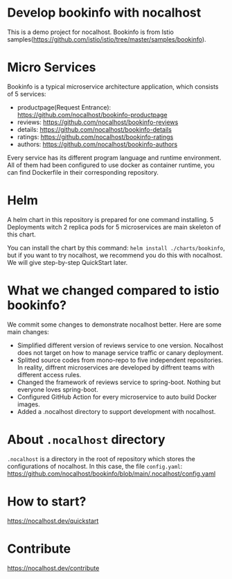# Develop bookinfo with nocalhost

This is a demo project for nocalhost. Bookinfo is from Istio samples(https://github.com/istio/istio/tree/master/samples/bookinfo). 

# Micro Services
Bookinfo is a typical microservice architecture application, which consists of 5 services:

- productpage(Request Entrance): https://github.com/nocalhost/bookinfo-productpage
- reviews: https://github.com/nocalhost/bookinfo-reviews
- details: https://github.com/nocalhost/bookinfo-details
- ratings: https://github.com/nocalhost/bookinfo-ratings
- authors: https://github.com/nocalhost/bookinfo-authors

Every service has its different program language and runtime environment. All of them had been configured to use docker as container runtime, you can find Dockerfile in their corresponding repository.

# Helm 
A helm chart in this repository is prepared for one command installing. 5 Deployments witch 2 replica pods for 5 microservices are main skeleton of this chart.

You can install the chart by this command: `helm install ./charts/bookinfo`, but if you want to try nocalhost, we recommend you do this with nocalhost. We will give step-by-step QuickStart later.

# What we changed compared to istio bookinfo?

We commit some changes to demonstrate nocalhost better. Here are some main changes:

- Simplified different version of reviews service to one version. Nocalhost does not target on how to manage service traffic or canary deployment.
- Splitted source codes from mono-repo to five independent repositories. In reality, diffrent microservices are developed by diffrent teams with different access rules.
- Changed the framework of reviews service to spring-boot. Nothing but everyone loves spring-boot.
- Configured GitHub Action for every microservice to auto build Docker images.
- Added a .nocalhost directory to support development with nocalhost.

# About `.nocalhost` directory

`.nocalhost` is a directory in the root of repository which stores the configurations of nocalhost. In this case, the file `config.yaml`: https://github.com/nocalhost/bookinfo/blob/main/.nocalhost/config.yaml

# How to start?

https://nocalhost.dev/quickstart

# Contribute
https://nocalhost.dev/contribute

